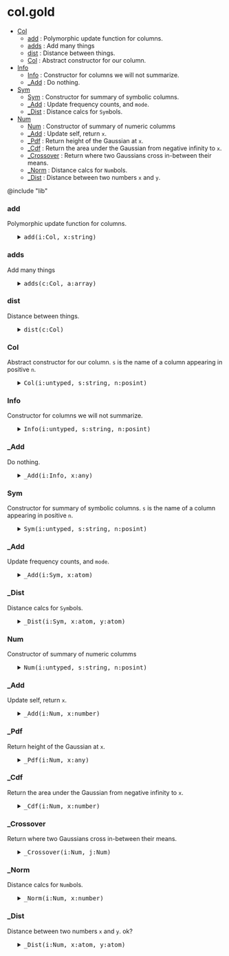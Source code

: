 #  col.gold
  - [Col](#Col)
      - [add](#add) :  Polymorphic update function for columns.
      - [adds](#adds) :  Add many things
      - [dist](#dist) :  Distance between things.
      - [Col](#Col) :  Abstract constructor for our column.
  - [Info](#Info)
      - [Info](#Info) :  Constructor for columns we will not summarize. 
      - [_Add](#_Add) :  Do nothing.
  - [Sym](#Sym)
      - [Sym](#Sym) :  Constructor for summary of symbolic columns.
      - [_Add](#_Add) :  Update frequency counts, and `mode`.
      - [_Dist](#_Dist) :  Distance calcs for `Sym`bols.
  - [Num](#Num)
      - [Num](#Num) :  Constructor of summary of numeric columms
      - [_Add](#_Add) :  Update self, return `x`.
      - [_Pdf](#_Pdf) :  Return height of the Gaussian at `x`.
      - [_Cdf](#_Cdf) :  Return the area under the Gaussian from negative infinity to `x`.
      - [_Crossover](#_Crossover) :  Return where two Gaussians cross in-between their means.
      - [_Norm](#_Norm) :  Distance calcs for `Num`bols.
      - [_Dist](#_Dist) :  Distance between two numbers `x` and `y`.

@include "lib"


###  add
 Polymorphic update function for columns.

<ul><details><summary><tt> add(i:Col, x:string)</tt></summary>

```awk
function add(i:Col,x:string,  f)  {
  f=i.is "Add"; 
  return @f(i,x) }
```

</details></ul>


###  adds
 Add many things

<ul><details><summary><tt> adds(c:Col, a:array)</tt></summary>

```awk
function adds(c:Col, a:array,   i) {
  for(i in a) add(c,a[i])}
```

</details></ul>


###  dist
 Distance between things.

<ul><details><summary><tt> dist(c:Col)</tt></summary>

```awk
function dist(c:Col, x,y,  f) {
  f=c.is "Dist"; return @f(c,x,y) }
```

</details></ul>


###  Col
 Abstract constructor for our column.
 `s` is the name of a column appearing in positive `n`.

<ul><details><summary><tt> Col(i:untyped, s:string, n:posint)</tt></summary>

```awk
function Col(i:untyped, s:string, n:posint) { 
  Object(i); i.is="Col"
  i.txt=s; i.pos=n }
```

</details></ul>


###  Info
 Constructor for columns we will not summarize. 

<ul><details><summary><tt> Info(i:untyped, s:string, n:posint)</tt></summary>

```awk
function Info(i:untyped, s:string, n:posint)  { 
  Col(i,s,n); i.is="Info" }
```

</details></ul>


###  _Add
 Do nothing.

<ul><details><summary><tt> _Add(i:Info, x:any)</tt></summary>

```awk
function _Add(i:Info, x:any) {
  return x}
```

</details></ul>


###  Sym
 Constructor for summary of symbolic columns.
 `s` is the name of a column appearing in positive `n`.

<ul><details><summary><tt> Sym(i:untyped, s:string, n:posint)</tt></summary>

```awk
function Sym(i:untyped, s:string, n:posint) { 
  Col(i,s,n); i.is="Sym"
  i.mode= i.most= "" }
```

</details></ul>


###  _Add
 Update frequency counts, and `mode`.

<ul><details><summary><tt> _Add(i:Sym, x:atom)</tt></summary>

```awk
function _Add(i:Sym, x:atom,    n) {
  if(x=="?") return x
  i.n++
  n= ++i.seen[x]
  if (n> i.most) { i.mode=x; i.most=n}
  return x }  
```

</details></ul>


###  _Dist
 Distance calcs for `Sym`bols.

<ul><details><summary><tt> _Dist(i:Sym, x:atom, y:atom)</tt></summary>

```awk
function _Dist(i:Sym, x:atom, y:atom) {
  return x == y ? 0 : 1 }
```

</details></ul>


###  Num
 Constructor of summary of numeric columms

<ul><details><summary><tt> Num(i:untyped, s:string, n:posint)</tt></summary>

```awk
function Num(i:untyped, s:string, n:posint) { 
  Col(i,s,n); i.is="Num"
  i.w  = (s ~ /</) ? -1 : 1 
  i.hi = -1E32
  i.lo =  1E32
  i.mu = i.m2= i.n= i.sd=0 }
```

</details></ul>


###  _Add
 Update self, return `x`.

<ul><details><summary><tt> _Add(i:Num, x:number)</tt></summary>

```awk
function _Add(i:Num, x:number,    d) {
  if(x=="?") return x
  i.n++
  if(x > i.hi) i.hi = x
  if(x < i.lo) i.lo = x
  d     = x - i.mu
  i.mu += d / i.n
  i.m2 += d * (x - i.mu) 
  i.sd  = (i.n<2 || i.m2<0) ? 0 : i.sd = (i.m2/(i.n-1))^0.5
  return x }
```

</details></ul>


###  _Pdf
 Return height of the Gaussian at `x`.

<ul><details><summary><tt> _Pdf(i:Num, x:any)</tt></summary>

```awk
function _Pdf(i:Num, x:any,    var,denom,num) {
  var   = i.sd^2
  denom = (2*Au.pi*2*var)^.5
  num   = 2*Au.e^(-(x-i.mu)^2/(2*var+0.0001))
  return num/(denom + 10^-64) }
```

</details></ul>


###  _Cdf
 Return the area under the Gaussian from negative infinity to `x`.

<ul><details><summary><tt> _Cdf(i:Num, x:number)</tt></summary>

```awk
function _Cdf(i:Num, x:number) { 
  x = (x-i.mu)/i.sd
  return (x<-3 || x>3) ? 0 : 1/(1+Au.e^(-0.07056*x^3 - 1.5976*x))}
```

</details></ul>


###  _Crossover
 Return where two Gaussians cross in-between their means.

<ul><details><summary><tt> _Crossover(i:Num, j:Num)</tt></summary>

```awk
function _Crossover(i:Num,j:Num,   x1,x2,d,min,x,y) {
   x1  = i.mu
   x2  = j.mu
   if (x2 < x1) { x2=i.mu; x1=j.mu }
   d   = (x2-x1)/10
   min = 1E32
   for(x=x1; x<=x2; x+=d) {
      y = _Pdf(i) + _Pdf(j)
      if (y<min) { out=x; min = x} 
   } 
   return out }
```

</details></ul>


###  _Norm
 Distance calcs for `Num`bols.

<ul><details><summary><tt> _Norm(i:Num, x:number)</tt></summary>

```awk
function _Norm(i:Num, x:number) {
  return  (x-i.lo) / (i.hi - i.lo + 1E-32) }
```

</details></ul>


###  _Dist
 Distance between two numbers `x` and `y`.
 ok?

<ul><details><summary><tt> _Dist(i:Num, x:atom, y:atom)</tt></summary>

```awk
function _Dist(i:Num, x:atom, y:atom) {
  if      (x=="?") { y= _Norm(i,y); x=y>0.5? 0:1}
  else if (y=="?") { x= _Norm(i,x); y=x>0.5? 0:1}
  else             { x= _Norm(i,x)
                     y= _Norm(i,y) }
  return abs(x- y) }
```

</details></ul>
